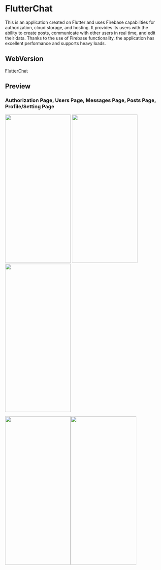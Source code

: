 # FlutterChat

This is an application created on Flutter and uses Firebase capabilities for authorization, cloud storage, and hosting. It provides its users with the ability to create posts, communicate with other users in real time, and edit their data. Thanks to the use of Firebase functionality, the application has excellent performance and supports heavy loads.

## WebVersion
[FlutterChat](https://flutter-firebase-chat-a8bf6.web.app)

## Preview 
### Authorization Page, Users Page, Messages Page, Posts Page, Profile/Setting Page
<img src="https://github.com/user-attachments/assets/0f9990f6-0bb2-4eaf-86c3-29a07c489b7d" width="213" height="480"/> <img src="https://github.com/user-attachments/assets/4324e474-b97c-4f28-87f3-947b01c022a1" width="213" height="480"/> <img src="https://github.com/user-attachments/assets/e1495df1-968d-4d03-a38c-cb27156e5983" width="213" height="480"/>

<img src="https://github.com/user-attachments/assets/6fe0a841-5406-4deb-9220-688b56e9eab6" width="213" height="480"/><img src="https://github.com/user-attachments/assets/dbe06ab6-7abb-487d-9a84-14d7eeafabf7" width="213" height="480"/>
